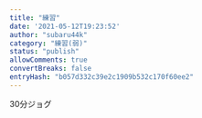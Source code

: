 ```yaml
---
title: "練習"
date: '2021-05-12T19:23:52'
author: "subaru44k"
category: "練習(弱)"
status: "publish"
allowComments: true
convertBreaks: false
entryHash: "b057d332c39e2c1909b532c170f60ee2"
---
```

30分ジョグ

